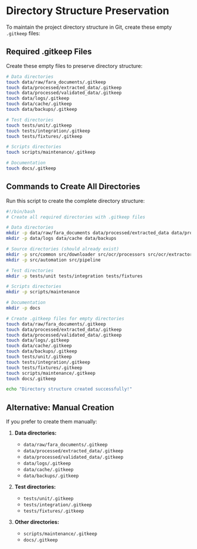 # Directory Structure Preservation

To maintain the project directory structure in Git, create these empty `.gitkeep` files:

## Required .gitkeep Files

Create these empty files to preserve directory structure:

```bash
# Data directories
touch data/raw/fara_documents/.gitkeep
touch data/processed/extracted_data/.gitkeep  
touch data/processed/validated_data/.gitkeep
touch data/logs/.gitkeep
touch data/cache/.gitkeep
touch data/backups/.gitkeep

# Test directories
touch tests/unit/.gitkeep
touch tests/integration/.gitkeep
touch tests/fixtures/.gitkeep

# Scripts directories  
touch scripts/maintenance/.gitkeep

# Documentation
touch docs/.gitkeep
```

## Commands to Create All Directories

Run this script to create the complete directory structure:

```bash
#!/bin/bash
# Create all required directories with .gitkeep files

# Data directories
mkdir -p data/raw/fara_documents data/processed/extracted_data data/processed/validated_data
mkdir -p data/logs data/cache data/backups

# Source directories (should already exist)
mkdir -p src/common src/downloader src/ocr/processors src/ocr/extractors src/ocr/validators
mkdir -p src/automation src/pipeline

# Test directories
mkdir -p tests/unit tests/integration tests/fixtures

# Scripts directories
mkdir -p scripts/maintenance

# Documentation
mkdir -p docs

# Create .gitkeep files for empty directories
touch data/raw/fara_documents/.gitkeep
touch data/processed/extracted_data/.gitkeep  
touch data/processed/validated_data/.gitkeep
touch data/logs/.gitkeep
touch data/cache/.gitkeep
touch data/backups/.gitkeep
touch tests/unit/.gitkeep
touch tests/integration/.gitkeep
touch tests/fixtures/.gitkeep
touch scripts/maintenance/.gitkeep
touch docs/.gitkeep

echo "Directory structure created successfully!"
```

## Alternative: Manual Creation

If you prefer to create them manually:

1. **Data directories:**
   - `data/raw/fara_documents/.gitkeep`
   - `data/processed/extracted_data/.gitkeep`
   - `data/processed/validated_data/.gitkeep`
   - `data/logs/.gitkeep`
   - `data/cache/.gitkeep`
   - `data/backups/.gitkeep`

2. **Test directories:**
   - `tests/unit/.gitkeep`
   - `tests/integration/.gitkeep`
   - `tests/fixtures/.gitkeep`

3. **Other directories:**
   - `scripts/maintenance/.gitkeep`
   - `docs/.gitkeep`
   